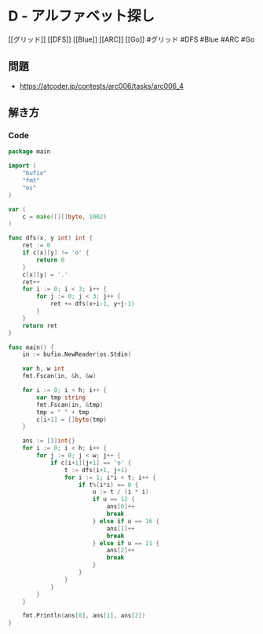 # D - アルファベット探し
[[グリッド]] [[DFS]] [[Blue]] [[ARC]] [[Go]]
#グリッド #DFS #Blue #ARC #Go 

## 問題
- https://atcoder.jp/contests/arc006/tasks/arc006_4

## 解き方
### Code
```go
package main

import (
	"bufio"
	"fmt"
	"os"
)

var (
	c = make([][]byte, 1002)
)

func dfs(x, y int) int {
	ret := 0
	if c[x][y] != 'o' {
		return 0
	}
	c[x][y] = '.'
	ret++
	for i := 0; i < 3; i++ {
		for j := 0; j < 3; j++ {
			ret += dfs(x+i-1, y+j-1)
		}
	}
	return ret
}

func main() {
	in := bufio.NewReader(os.Stdin)

	var h, w int
	fmt.Fscan(in, &h, &w)

	for i := 0; i < h; i++ {
		var tmp string
		fmt.Fscan(in, &tmp)
		tmp = " " + tmp
		c[i+1] = []byte(tmp)
	}

	ans := [3]int{}
	for i := 0; i < h; i++ {
		for j := 0; j < w; j++ {
			if c[i+1][j+1] == 'o' {
				t := dfs(i+1, j+1)
				for i := 1; i*i < t; i++ {
					if t%(i*i) == 0 {
						u := t / (i * i)
						if u == 12 {
							ans[0]++
							break
						} else if u == 16 {
							ans[1]++
							break
						} else if u == 11 {
							ans[2]++
							break
						}
					}
				}
			}
		}
	}

	fmt.Println(ans[0], ans[1], ans[2])
}
```